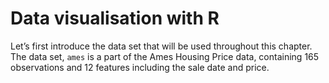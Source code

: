# Data visualisation with R

Let’s first introduce the data set that will be used throughout this chapter. The data set, `ames` is a part of the Ames Housing Price data, containing 165 observations and 12 features including the sale date and price.



















































